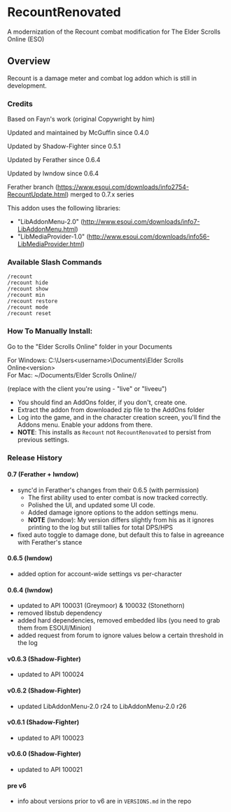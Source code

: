 # RecountRenovated
A modernization of the Recount combat modification for The Elder Scrolls Online (ESO) 

## Overview
Recount is a damage meter and combat log addon which is still in development.

### Credits
Based on Fayn's work (original Copywright by him)

Updated and maintained by McGuffin since 0.4.0

Updated by Shadow-Fighter since 0.5.1

Updated by Ferather since 0.6.4

Updated by lwndow since 0.6.4

Ferather branch (https://www.esoui.com/downloads/info2754-RecountUpdate.html) merged to 0.7.x series


This addon uses the following libraries:
- "LibAddonMenu-2.0" (http://www.esoui.com/downloads/info7-LibAddonMenu.html)
- "LibMediaProvider-1.0" (http://www.esoui.com/downloads/info56-LibMediaProvider.html)

### Available Slash Commands
```
/recount
/recount hide
/recount show
/recount min
/recount restore
/recount mode
/recount reset
```

### How To Manually Install:
Go to the "Elder Scrolls Online" folder in your Documents

  For Windows: C:\Users\<username>\Documents\Elder Scrolls Online\<version>\
  For Mac: ~/Documents/Elder Scrolls Online/<version>/

  (replace <version> with the client you're using - "live" or "liveeu")

* You should find an AddOns folder, if you don't, create one.
* Extract the addon from downloaded zip file to the AddOns folder
* Log into the game, and in the character creation screen, you'll find the Addons menu. Enable your addons from there.
* **NOTE**: This installs as `Recount` not `RecountRenovated` to persist from previous settings. 

### Release History
#### 0.7 (Ferather + lwndow)
* sync'd in Ferather's changes from their 0.6.5 (with permission)
  * The first ability used to enter combat is now tracked correctly.
  * Polished the UI, and updated some UI code.
  * Added damage ignore options to the addon settings menu.
  * **NOTE** (lwndow): My version differs slightly from his as it ignores printing to the log but still tallies for total DPS/HPS 
* fixed auto toggle to damage done, but default this to false in agreeance with Ferather's stance

#### 0.6.5 (lwndow)
* added option for account-wide settings vs per-character

#### 0.6.4 (lwndow)
* updated to API 100031 (Greymoor) & 100032 (Stonethorn)
* removed libstub dependency
* added hard dependencies, removed embedded libs (you need to grab them from ESOUI/Minion)
* added request from forum to ignore values below a certain threshold in the log

#### v0.6.3 (Shadow-Fighter)
* updated to API 100024

#### v0.6.2 (Shadow-Fighter)
* updated LibAddonMenu-2.0 r24 to LibAddonMenu-2.0 r26

#### v0.6.1 (Shadow-Fighter)
* updated to API 100023

#### v0.6.0 (Shadow-Fighter)
* updated to API 100021

#### pre v6
* info about versions prior to v6 are in `VERSIONS.md` in the repo